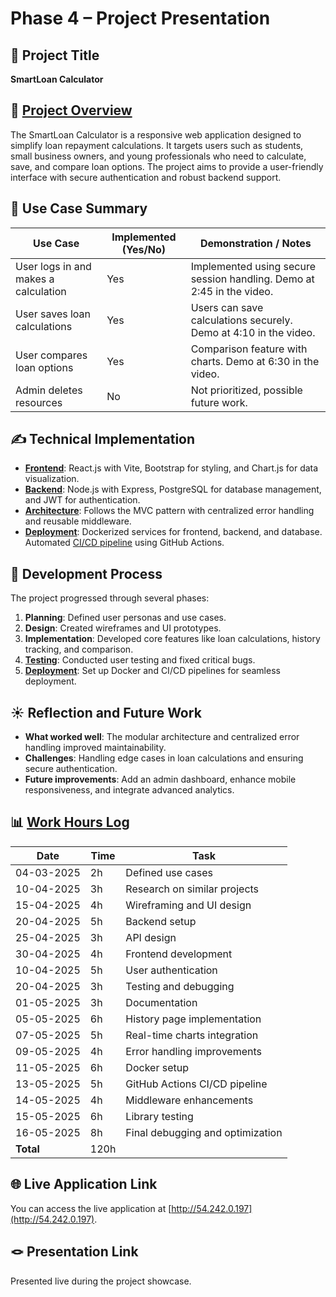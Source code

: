 # Phase 4 – Project Presentation

## 🎯 Project Title
**SmartLoan Calculator**

## 📝 [Project Overview](https://github.com/Muditha-Kumara/AWD_FinalProject/blob/phase-1/Phase_1/Project_phase_1.md)
The SmartLoan Calculator is a responsive web application designed to simplify loan repayment calculations. It targets users such as students, small business owners, and young professionals who need to calculate, save, and compare loan options. The project aims to provide a user-friendly interface with secure authentication and robust backend support.

## 📌 Use Case Summary
| Use Case                              | Implemented (Yes/No) | Demonstration / Notes                                                                 |
|---------------------------------------|----------------------|---------------------------------------------------------------------------------------|
| User logs in and makes a calculation  | Yes                  | Implemented using secure session handling. Demo at 2:45 in the video.                |
| User saves loan calculations          | Yes                  | Users can save calculations securely. Demo at 4:10 in the video.                     |
| User compares loan options            | Yes                  | Comparison feature with charts. Demo at 6:30 in the video.                           |
| Admin deletes resources               | No                   | Not prioritized, possible future work.                                               |

## ✍️ Technical Implementation
- **[Frontend](https://github.com/Muditha-Kumara/AWD_FinalProject/blob/phase-3/frontend/package.json)**: React.js with Vite, Bootstrap for styling, and Chart.js for data visualization.
- **[Backend](https://github.com/Muditha-Kumara/AWD_FinalProject/blob/phase-3/frontend/package.json)**: Node.js with Express, PostgreSQL for database management, and JWT for authentication.
- **[Architecture](https://github.com/Muditha-Kumara/AWD_FinalProject/tree/phase-3/backend/src)**: Follows the MVC pattern with centralized error handling and reusable middleware.
- **[Deployment](https://github.com/Muditha-Kumara/AWD_FinalProject/blob/phase-3/docker-compose.yml)**: Dockerized services for frontend, backend, and database. Automated [CI/CD pipeline](https://github.com/Muditha-Kumara/AWD_FinalProject/blob/phase-3/.github/workflows/deploy.yml) using GitHub Actions.

## 🚂 Development Process
The project progressed through several phases:
1. **Planning**: Defined user personas and use cases.
2. **Design**: Created wireframes and UI prototypes.
3. **Implementation**: Developed core features like loan calculations, history tracking, and comparison.
4. **[Testing](https://github.com/Muditha-Kumara/AWD_FinalProject/blob/phase-3/backend/tests/userRoutes.test.js)**: Conducted user testing and fixed critical bugs.
5. **[Deployment](https://github.com/Muditha-Kumara/AWD_FinalProject/blob/phase-3/.github/workflows/deploy.yml)**: Set up Docker and CI/CD pipelines for seamless deployment.

## ☀️ Reflection and Future Work
- **What worked well**: The modular architecture and centralized error handling improved maintainability.
- **Challenges**: Handling edge cases in loan calculations and ensuring secure authentication.
- **Future improvements**: Add an admin dashboard, enhance mobile responsiveness, and integrate advanced analytics.

## 📊 [Work Hours Log](https://github.com/Muditha-Kumara/AWD_FinalProject/blob/phase-3/LogBook.md)
| Date       | Time | Task                                      |
|------------|------|------------------------------------------|
| 04-03-2025 | 2h   | Defined use cases                        |
| 10-04-2025 | 3h   | Research on similar projects             |
| 15-04-2025 | 4h   | Wireframing and UI design                |
| 20-04-2025 | 5h   | Backend setup                            |
| 25-04-2025 | 3h   | API design                               |
| 30-04-2025 | 4h   | Frontend development                     |
| 10-04-2025 | 5h   | User authentication                      |
| 20-04-2025 | 3h   | Testing and debugging                    |
| 01-05-2025 | 3h   | Documentation                            |
| 05-05-2025 | 6h   | History page implementation              |
| 07-05-2025 | 5h   | Real-time charts integration             |
| 09-05-2025 | 4h   | Error handling improvements              |
| 11-05-2025 | 6h   | Docker setup                             |
| 13-05-2025 | 5h   | GitHub Actions CI/CD pipeline            |
| 14-05-2025 | 4h   | Middleware enhancements                  |
| 15-05-2025 | 6h   | Library testing                          |
| 16-05-2025 | 8h   | Final debugging and optimization         |
| **Total**  | 120h |                                          |

## 🌐 Live Application Link
You can access the live application at [http://54.242.0.197](http://54.242.0.197).

## 🪢 Presentation Link
Presented live during the project showcase.